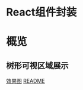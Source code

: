 # React组件封装

# 概览

## 树形可视区域展示
[效果图](https://github.com/kiragame/React-Components/blob/master/demo/VirtualizedTree.jpg)
[README]()

